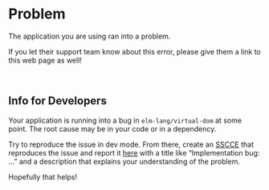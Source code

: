 # Problem

The application you are using ran into a problem.

If you let their support team know about this error, please give them a link to this web page as well!


<br>

## Info for Developers

Your application is running into a bug in `elm-lang/virtual-dom` at some point. The root cause may be in your code or in a dependency.

Try to reproduce the issue in dev mode. From there, create an [SSCCE](http://sscce.org/) that reproduces the issue and report it [here](https://github.com/elm-lang/virtual-dom/issues) with a title like “Implementation bug: ...” and a description that explains your understanding of the problem.

Hopefully that helps!
